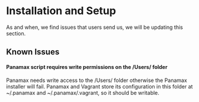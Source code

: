 # Installation and Setup
As and when, we find issues that users send us, we will be updating this section.

## Known Issues

#### Panamax script requires write permissions on the /Users/<username> folder
Panamax needs write access to the /Users/<username> folder otherwise the Panamax installer will fail. Panamax and Vagrant store its configuration in this folder at ~/.panamax and ~/.panamax/.vagrant, so it should be writable.

